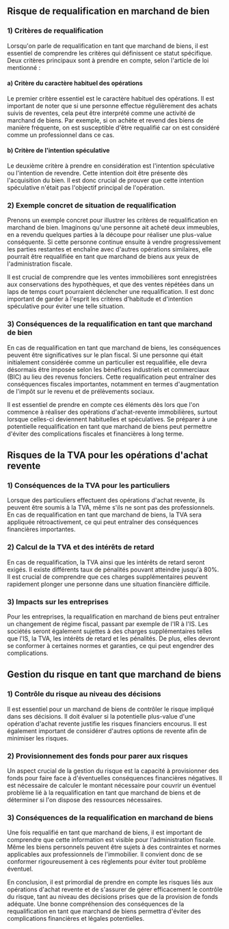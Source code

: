 ## Risque de requalification en marchand de bien

### 1) Critères de requalification

Lorsqu'on parle de requalification en tant que marchand de biens, il est essentiel de comprendre les critères qui définissent ce statut spécifique. Deux critères principaux sont à prendre en compte, selon l'article de loi mentionné :

#### a) Critère du caractère habituel des opérations

Le premier critère essentiel est le caractère habituel des opérations. Il est important de noter que si une personne effectue régulièrement des achats suivis de reventes, cela peut être interprété comme une activité de marchand de biens. Par exemple, si on achète et revend des biens de manière fréquente, on est susceptible d'être requalifié car on est considéré comme un professionnel dans ce cas.

#### b) Critère de l'intention spéculative

Le deuxième critère à prendre en considération est l'intention spéculative ou l'intention de revendre. Cette intention doit être présente dès l'acquisition du bien. Il est donc crucial de prouver que cette intention spéculative n'était pas l'objectif principal de l'opération. 

### 2) Exemple concret de situation de requalification

Prenons un exemple concret pour illustrer les critères de requalification en marchand de bien. Imaginons qu'une personne ait acheté deux immeubles, en a revendu quelques parties à la découpe pour réaliser une plus-value conséquente. Si cette personne continue ensuite à vendre progressivement les parties restantes et enchaîne avec d'autres opérations similaires, elle pourrait être requalifiée en tant que marchand de biens aux yeux de l'administration fiscale. 

Il est crucial de comprendre que les ventes immobilières sont enregistrées aux conservations des hypothèques, et que des ventes répétées dans un laps de temps court pourraient déclencher une requalification. Il est donc important de garder à l'esprit les critères d'habitude et d'intention spéculative pour éviter une telle situation.

### 3) Conséquences de la requalification en tant que marchand de bien

En cas de requalification en tant que marchand de biens, les conséquences peuvent être significatives sur le plan fiscal. Si une personne qui était initialement considérée comme un particulier est requalifiée, elle devra désormais être imposée selon les bénéfices industriels et commerciaux (BIC) au lieu des revenus fonciers. Cette requalification peut entraîner des conséquences fiscales importantes, notamment en termes d'augmentation de l'impôt sur le revenu et de prélèvements sociaux.

Il est essentiel de prendre en compte ces éléments dès lors que l'on commence à réaliser des opérations d'achat-revente immobilières, surtout lorsque celles-ci deviennent habituelles et spéculatives. Se préparer à une potentielle requalification en tant que marchand de biens peut permettre d'éviter des complications fiscales et financières à long terme.

## Risques de la TVA pour les opérations d'achat revente

### 1) Conséquences de la TVA pour les particuliers

Lorsque des particuliers effectuent des opérations d'achat revente, ils peuvent être soumis à la TVA, même s'ils ne sont pas des professionnels. En cas de requalification en tant que marchand de biens, la TVA sera appliquée rétroactivement, ce qui peut entraîner des conséquences financières importantes.

### 2) Calcul de la TVA et des intérêts de retard

En cas de requalification, la TVA ainsi que les intérêts de retard seront exigés. Il existe différents taux de pénalités pouvant atteindre jusqu'à 80%. Il est crucial de comprendre que ces charges supplémentaires peuvent rapidement plonger une personne dans une situation financière difficile.

### 3) Impacts sur les entreprises

Pour les entreprises, la requalification en marchand de biens peut entraîner un changement de régime fiscal, passant par exemple de l'IR à l'IS. Les sociétés seront également sujettes à des charges supplémentaires telles que l'IS, la TVA, les intérêts de retard et les pénalités. De plus, elles devront se conformer à certaines normes et garanties, ce qui peut engendrer des complications.

## Gestion du risque en tant que marchand de biens

### 1) Contrôle du risque au niveau des décisions

Il est essentiel pour un marchand de biens de contrôler le risque impliqué dans ses décisions. Il doit évaluer si la potentielle plus-value d'une opération d'achat revente justifie les risques financiers encourus. Il est également important de considérer d'autres options de revente afin de minimiser les risques.

### 2) Provisionnement des fonds pour parer aux risques

Un aspect crucial de la gestion du risque est la capacité à provisionner des fonds pour faire face à d'éventuelles conséquences financières négatives. Il est nécessaire de calculer le montant nécessaire pour couvrir un éventuel problème lié à la requalification en tant que marchand de biens et de déterminer si l'on dispose des ressources nécessaires.

### 3) Conséquences de la requalification en marchand de biens

Une fois requalifié en tant que marchand de biens, il est important de comprendre que cette information est visible pour l'administration fiscale. Même les biens personnels peuvent être sujets à des contraintes et normes applicables aux professionnels de l'immobilier. Il convient donc de se conformer rigoureusement à ces règlements pour éviter tout problème éventuel.

En conclusion, il est primordial de prendre en compte les risques liés aux opérations d'achat revente et de s'assurer de gérer efficacement le contrôle du risque, tant au niveau des décisions prises que de la provision de fonds adéquate. Une bonne compréhension des conséquences de la requalification en tant que marchand de biens permettra d'éviter des complications financières et légales potentielles.